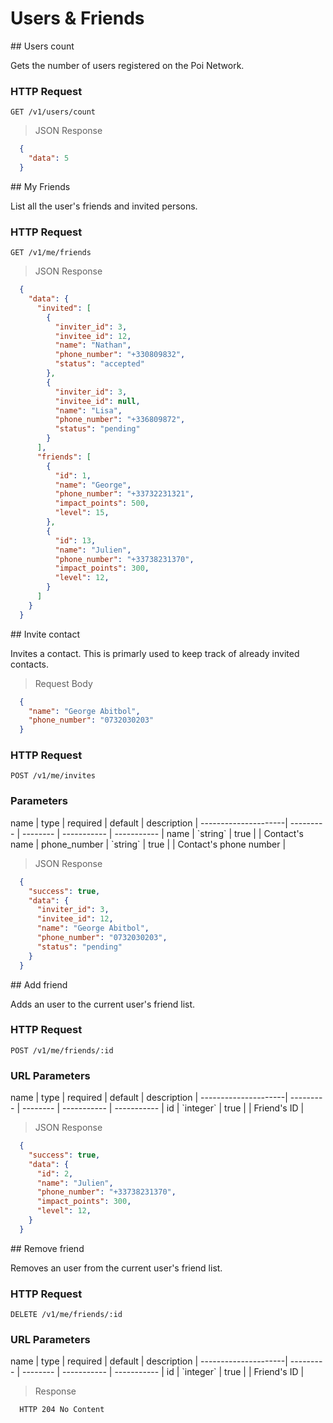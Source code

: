 # Users & Friends

<div class="public-endpoint"><span class="unauth-endpoint"></span></div>
## Users count

Gets the number of users registered on the Poi Network.

### HTTP Request

`GET /v1/users/count`

>  JSON Response

```json
  {
    "data": 5
  }
```

<div class="public-endpoint"></div>
## My Friends

List all the user's friends and invited persons.

### HTTP Request

`GET /v1/me/friends`

>  JSON Response

```json
  {
    "data": {
      "invited": [
        {
          "inviter_id": 3,
          "invitee_id": 12,
          "name": "Nathan",
          "phone_number": "+330809832",
          "status": "accepted"
        },
        {
          "inviter_id": 3,
          "invitee_id": null,
          "name": "Lisa",
          "phone_number": "+336809872",
          "status": "pending"
        }
      ],
      "friends": [
        {
          "id": 1,
          "name": "George",
          "phone_number": "+33732231321",
          "impact_points": 500,
          "level": 15,
        },
        {
          "id": 13,
          "name": "Julien",
          "phone_number": "+33738231370",
          "impact_points": 300,
          "level": 12,
        }
      ]  
    }
  }
```

<div class="public-endpoint"></div>
## Invite contact

Invites a contact. This is primarly used to keep track of already invited contacts.

> Request Body

```json
  {
    "name": "George Abitbol",
    "phone_number": "0732030203"
  }
```

### HTTP Request

`POST /v1/me/invites`

### Parameters

<div class="params-table"></div>
name                 | type      | required | default     | description |
---------------------| --------- | -------- | ----------- | ----------- |
name         | `string`  | true  |         | Contact's name |
phone_number | `string`  | true  |         | Contact's phone number |

>  JSON Response

```json
  {
    "success": true,
    "data": {
      "inviter_id": 3,
      "invitee_id": 12,
      "name": "George Abitbol",
      "phone_number": "0732030203",
      "status": "pending"
    }
  }
```

<div class="public-endpoint"></div>
## Add friend 

Adds an user to the current user's friend list.

### HTTP Request

`POST /v1/me/friends/:id`

### URL Parameters

<div class="params-table"></div>
name                 | type      | required | default     | description |
---------------------| --------- | -------- | ----------- | ----------- |
id                   | `integer` | true     |         | Friend's ID |

>  JSON Response

```json
  {
    "success": true,
    "data": {
      "id": 2,
      "name": "Julien",
      "phone_number": "+33738231370",
      "impact_points": 300,
      "level": 12,
    }
  }
```

<div class="public-endpoint"></div>
## Remove friend 

Removes an user from the current user's friend list.

### HTTP Request

`DELETE /v1/me/friends/:id`

### URL Parameters

<div class="params-table"></div>
name                 | type      | required | default     | description |
---------------------| --------- | -------- | ----------- | ----------- |
id                   | `integer` | true     |         | Friend's ID |

>  Response

```
  HTTP 204 No Content
```

